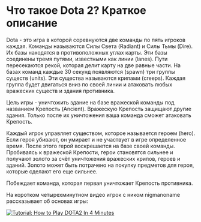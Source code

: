 # Что такое Dota 2? Краткое описание

Dota - это игра в которой соревнуются две команды по пять игроков каждая. Команды называются Силы Света (Radiant) и Силы Тьмы (Dire). Их базы находятся в противоположных углах карты. Эти базы соединены тремя путями, известными как линии (lanes). Пути пересекаются рекой, которая делит карту на две равные части. На базах команд каждые 30 секунд появляются (spawn) три группы существ (units). Эти существа называются крипами (creeps). Каждая группа будет двигаться вниз по своей линии и атаковать любых вражеских существ и здания противника.

Цель игры - уничтожить здание на базе вражеской команды под названием Крепость (Ancient). Вражескую Крепость защищают другие здания. Только после их уничтожения ваша команда сможет атаковать Крепость.

Каждый игрок управляет существом, которое называется героем (hero). Если героя убивают, он умирает и не участвует в игре определенное время. После этого герой воскрешается на базе своей команды. Пробиваясь к вражеской Крепости, герои становятся сильнее и получают золото за счёт уничтожения вражеских крипов, героев и зданий. Золото может быть потрачено на покупку предметов для героя, которые сделают его еще сильнее.

Побеждает команда, которая первая уничтожает Крепость противника.

На коротком четырехминутном видео игрок с ником nigmanoname рассказывает об основах игры:

[![Tutorial: How to Play DOTA2 In 4 Minutes](http://img.youtube.com/vi/akUNmFAzS98/0.jpg)](http://www.youtube.com/watch?v=akUNmFAzS98)
